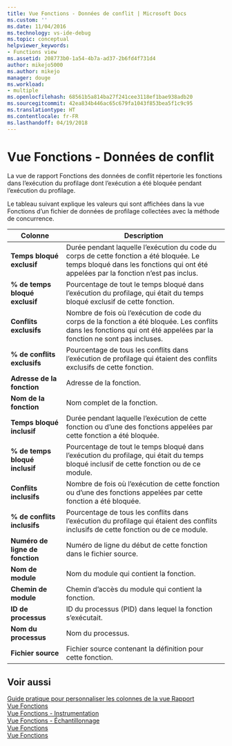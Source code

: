 ```yaml
---
title: Vue Fonctions - Données de conflit | Microsoft Docs
ms.custom: ''
ms.date: 11/04/2016
ms.technology: vs-ide-debug
ms.topic: conceptual
helpviewer_keywords:
- Functions view
ms.assetid: 208773b0-1a54-4b7a-ad37-2b6fd4f731d4
author: mikejo5000
ms.author: mikejo
manager: douge
ms.workload:
- multiple
ms.openlocfilehash: 68561b5a814ba27f241cee3118ef1bae938adb20
ms.sourcegitcommit: 42ea834b446ac65c679fa1043f853bea5f1c9c95
ms.translationtype: HT
ms.contentlocale: fr-FR
ms.lasthandoff: 04/19/2018
---
```

# <a name="functions-view---contention-data"></a>Vue Fonctions - Données de conflit
La vue de rapport Fonctions des données de conflit répertorie les fonctions dans l’exécution du profilage dont l’exécution a été bloquée pendant l’exécution du profilage.  
  
 Le tableau suivant explique les valeurs qui sont affichées dans la vue Fonctions d’un fichier de données de profilage collectées avec la méthode de concurrence.  
  
|Colonne|Description|  
|------------|-----------------|  
|**Temps bloqué exclusif**|Durée pendant laquelle l’exécution du code du corps de cette fonction a été bloquée. Le temps bloqué dans les fonctions qui ont été appelées par la fonction n’est pas inclus.|  
|**% de temps bloqué exclusif**|Pourcentage de tout le temps bloqué dans l’exécution du profilage, qui était du temps bloqué exclusif de cette fonction.|  
|**Conflits exclusifs**|Nombre de fois où l’exécution de code du corps de la fonction a été bloquée. Les conflits dans les fonctions qui ont été appelées par la fonction ne sont pas incluses.|  
|**% de conflits exclusifs**|Pourcentage de tous les conflits dans l’exécution de profilage qui étaient des conflits exclusifs de cette fonction.|  
|**Adresse de la fonction**|Adresse de la fonction.|  
|**Nom de la fonction**|Nom complet de la fonction.|  
|**Temps bloqué inclusif**|Durée pendant laquelle l’exécution de cette fonction ou d’une des fonctions appelées par cette fonction a été bloquée.|  
|**% de temps bloqué inclusif**|Pourcentage de tout le temps bloqué dans l’exécution du profilage, qui était du temps bloqué inclusif de cette fonction ou de ce module.|  
|**Conflits inclusifs**|Nombre de fois où l’exécution de cette fonction ou d’une des fonctions appelées par cette fonction a été bloquée.|  
|**% de conflits inclusifs**|Pourcentage de tous les conflits dans l’exécution du profilage qui étaient des conflits inclusifs de cette fonction ou de ce module.|  
|**Numéro de ligne de fonction**|Numéro de ligne du début de cette fonction dans le fichier source.|  
|**Nom de module**|Nom du module qui contient la fonction.|  
|**Chemin de module**|Chemin d’accès du module qui contient la fonction.|  
|**ID de processus**|ID du processus (PID) dans lequel la fonction s’exécutait.|  
|**Nom du processus**|Nom du processus.|  
|**Fichier source**|Fichier source contenant la définition pour cette fonction.|  
  
## <a name="see-also"></a>Voir aussi  
 [Guide pratique pour personnaliser les colonnes de la vue Rapport](../profiling/how-to-customize-report-view-columns.md)   
 [Vue Fonctions](../profiling/functions-view.md)   
 [Vue Fonctions - Instrumentation](../profiling/functions-view-dotnet-memory-instrumentation-data.md)   
 [Vue Fonctions - Échantillonnage](../profiling/functions-view-dotnet-memory-sampling-data.md)   
 [Vue Fonctions](../profiling/functions-view-instrumentation-data.md)   
 [Vue Fonctions](../profiling/functions-view-sampling-data.md)